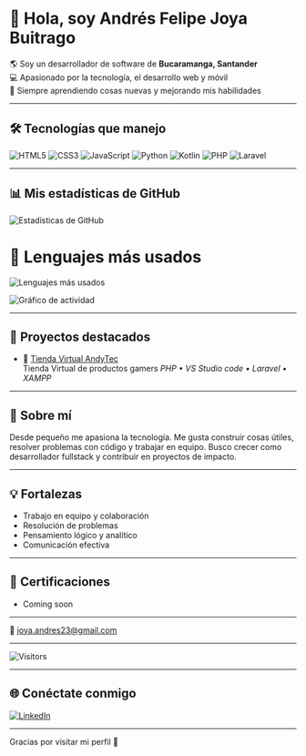 # 👋 Hola, soy Andrés Felipe Joya Buitrago

🌎 Soy un desarrollador de software de **Bucaramanga, Santander**  
💻 Apasionado por la tecnología, el desarrollo web y móvil  
🚀 Siempre aprendiendo cosas nuevas y mejorando mis habilidades

---

## 🛠 Tecnologías que manejo

![HTML5](https://img.shields.io/badge/-HTML5-E34F26?style=for-the-badge&logo=html5&logoColor=fff)
![CSS3](https://img.shields.io/badge/-CSS3-1572B6?style=for-the-badge&logo=css3&logoColor=fff)
![JavaScript](https://img.shields.io/badge/-JavaScript-F7DF1E?style=for-the-badge&logo=javascript&logoColor=000)
![Python](https://img.shields.io/badge/-Python-3776AB?style=for-the-badge&logo=python&logoColor=fff)
![Kotlin](https://img.shields.io/badge/-Kotlin-0095D5?style=for-the-badge&logo=kotlin&logoColor=fff)
![PHP](https://img.shields.io/badge/-PHP-777BB4?style=for-the-badge&logo=php&logoColor=fff)
![Laravel](https://img.shields.io/badge/-Laravel-FF2D20?style=for-the-badge&logo=laravel&logoColor=fff)

---

## 📊 Mis estadísticas de GitHub

<!-- Stats básicos -->
![Estadísticas de GitHub](https://github-readme-stats.vercel.app/api?username=Sandrez12&show_icons=true&theme=tokyonight&hide=prs,issues)

# 🧠 Lenguajes más usados

![Lenguajes más usados](https://github-readme-stats.vercel.app/api/top-langs/?username=Sandrez12&layout=donut&theme=tokyonight)

<!-- Gráfico de actividad -->
![Gráfico de actividad](https://github-readme-activity-graph.vercel.app/graph?username=Sandrez12&theme=tokyo-night)

---

## 🚀 Proyectos destacados


- 📱 [Tienda Virtual AndyTec](https://github.com/Sandrez12/AndyTec.git)  
  Tienda Virtual de productos gamers
  _PHP • VS Studio code • Laravel • XAMPP_

---

## 🧠 Sobre mí
Desde pequeño me apasiona la tecnología. Me gusta construir cosas útiles, resolver problemas con código y trabajar en equipo. Busco crecer como desarrollador fullstack y contribuir en proyectos de impacto.

---

## 💡 Fortalezas

- Trabajo en equipo y colaboración
- Resolución de problemas
- Pensamiento lógico y analítico
- Comunicación efectiva

---

## 📜 Certificaciones

- Coming soon

---

📩 joya.andres23@gmail.com

---

![Visitors](https://komarev.com/ghpvc/?username=andresjoyab&label=Profile%20views&color=0e75b6&style=flat)

---

## 🌐 Conéctate conmigo

[![LinkedIn](https://img.shields.io/badge/LinkedIn-0077B5?style=for-the-badge&logo=linkedin&logoColor=white)](https://www.linkedin.com/in/andres-joya-69a552357)

---

Gracias por visitar mi perfil 🚀
